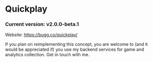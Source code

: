# Quickplay
### Current version: v2.0.0-beta.1

Website: https://bugg.co/quickplay/

If you plan on reimplementing this concept, you are welcome to (and it would be appreciated if) you use my backend services for game and analytics collection. Get in touch with me.
